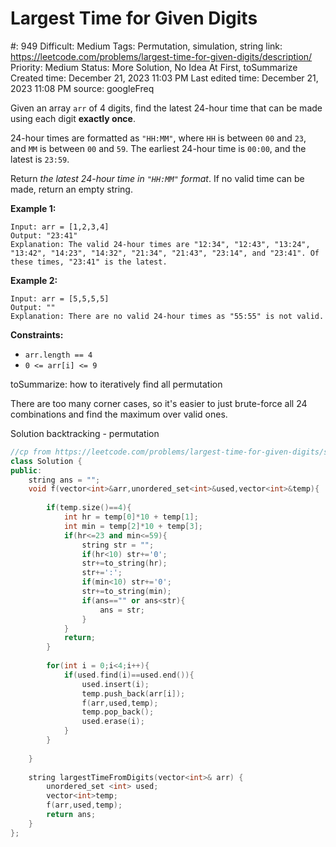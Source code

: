 # Largest Time for Given Digits

#: 949
Difficult: Medium
Tags: Permutation, simulation, string
link: https://leetcode.com/problems/largest-time-for-given-digits/description/
Priority: Medium
Status: More Solution, No Idea At First, toSummarize
Created time: December 21, 2023 11:03 PM
Last edited time: December 21, 2023 11:08 PM
source: googleFreq

Given an array `arr` of 4 digits, find the latest 24-hour time that can be made using each digit **exactly once**.

24-hour times are formatted as `"HH:MM"`, where `HH` is between `00` and `23`, and `MM` is between `00` and `59`. The earliest 24-hour time is `00:00`, and the latest is `23:59`.

Return *the latest 24-hour time in `"HH:MM"` format*. If no valid time can be made, return an empty string.

**Example 1:**

```
Input: arr = [1,2,3,4]
Output: "23:41"
Explanation: The valid 24-hour times are "12:34", "12:43", "13:24", "13:42", "14:23", "14:32", "21:34", "21:43", "23:14", and "23:41". Of these times, "23:41" is the latest.

```

**Example 2:**

```
Input: arr = [5,5,5,5]
Output: ""
Explanation: There are no valid 24-hour times as "55:55" is not valid.

```

**Constraints:**

- `arr.length == 4`
- `0 <= arr[i] <= 9`

toSummarize: how to iteratively find all permutation

There are too many corner cases, so it's easier to just brute-force all 24 combinations and find the maximum over valid ones.

Solution backtracking - permutation

```cpp
//cp from https://leetcode.com/problems/largest-time-for-given-digits/solutions/3266005/simple-recursion-and-backtracking-solution/
class Solution {
public:
    string ans = ""; 
    void f(vector<int>&arr,unordered_set<int>&used,vector<int>&temp){
        
        if(temp.size()==4){
            int hr = temp[0]*10 + temp[1];
            int min = temp[2]*10 + temp[3];
            if(hr<=23 and min<=59){
                string str = "";
                if(hr<10) str+='0';
                str+=to_string(hr);
                str+=':';
                if(min<10) str+='0';
                str+=to_string(min);
                if(ans=="" or ans<str){
                    ans = str;
                }
            }
            return;
        }
        
        for(int i = 0;i<4;i++){
            if(used.find(i)==used.end()){
                used.insert(i);
                temp.push_back(arr[i]);
                f(arr,used,temp);
                temp.pop_back();
                used.erase(i);
            }
        }
        
    }
    
    string largestTimeFromDigits(vector<int>& arr) {
        unordered_set <int> used;
        vector<int>temp;
        f(arr,used,temp);
        return ans;
    }
};
```